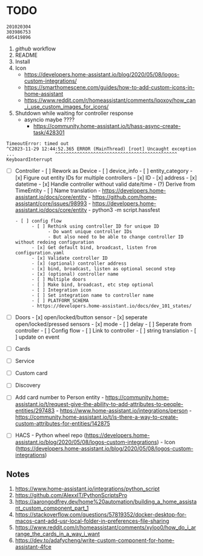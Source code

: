 # TODO

```
201020304
303986753
405419896
```

1. _github_ workflow
2. README
3. Install
4. Icon
   - https://developers.home-assistant.io/blog/2020/05/08/logos-custom-integrations/
   - https://smarthomescene.com/guides/how-to-add-custom-icons-in-home-assistant
   - https://www.reddit.com/r/homeassistant/comments/lqoxoy/how_can_i_use_custom_images_for_icons/
5. Shutdown while waiting for controller response
   - asyncio maybe ????
     - https://community.home-assistant.io/t/hass-async-create-task/428301
```
TimeoutError: timed out
^C2023-11-29 12:44:52.365 ERROR (MainThread) [root] Uncaught exception
...               ^^^^^^^^^^^^^^^^^^^^^^^^^^^^^^^^^^^^^^^^^^^^^
KeyboardInterrupt

```

- [ ] Controller
      - [ ] Rework as Device
      - [ ] device_info
      - [ ] entity_category
      - [x] Figure out entity IDs for multiple controllers
      - [x] ID
      - [x] address
      - [x] datetime
            - [x] Handle controller without valid date/time
            - (?) Derive from TimeEntity
            - [ ] Name translation
                  - https://developers.home-assistant.io/docs/core/entity
                  - https://github.com/home-assistant/core/issues/98993
                  - https://developers.home-assistant.io/docs/core/entity
                  - python3 -m script.hassfest

      - [ ] config flow
            - [ ] Rethink using controller ID for unique ID
                  - Do want unique controller IDs
                  - But also need to be able to change controller ID without redoing configuration
            - [x] Get default bind, broadcast, listen from configuration.yaml
            - [x] Validate controller ID
            - [x] (optional) controller address
            - [x] bind, broadcast, listen as optional second step
            - [x] (optional) controller name
            - [ ] Multiple doors
            - [ ] Make bind, broadcast, etc step optional
            - [ ] Integration icon
            - [ ] Set integration name to controller name
            - [ ] PLATFORM_SCHEMA
            - https://developers.home-assistant.io/docs/dev_101_states/

- [ ] Doors
      - [x] open/locked/button sensor
      - [x] seperate open/locked/pressed sensors
      - [x] mode
      - [ ] delay
      - [ ] Seperate from controller
      - [ ] Config flow
      - [ ] Link to controller
      - [ ] string translation
      - [ ] update on event

- [ ] Cards
- [ ] Service
- [ ] Custom card
- [ ] Discovery

- [ ] Add card number to Person entity
      - https://community.home-assistant.io/t/request-give-the-ability-to-add-attributes-to-people-entities/297483
      - https://www.home-assistant.io/integrations/person
      - https://community.home-assistant.io/t/is-there-a-way-to-create-custom-attributes-for-entities/142875

- [ ] HACS
      - Python wheel repo (https://developers.home-assistant.io/blog/2020/05/08/logos-custom-integrations)
      - Icon (https://developers.home-assistant.io/blog/2020/05/08/logos-custom-integrations)

## Notes

1. https://www.home-assistant.io/integrations/python_script
2. https://github.com/AlexxIT/PythonScriptsPro
3. https://aarongodfrey.dev/home%20automation/building_a_home_assistant_custom_component_part_1
4. https://stackoverflow.com/questions/57819352/docker-desktop-for-macos-cant-add-usr-local-folder-in-preferences-file-sharing
5. https://www.reddit.com/r/homeassistant/comments/xyloo0/how_do_i_arrange_the_cards_in_a_way_i_want
6. https://dev.to/adafycheng/write-custom-component-for-home-assistant-4fce
